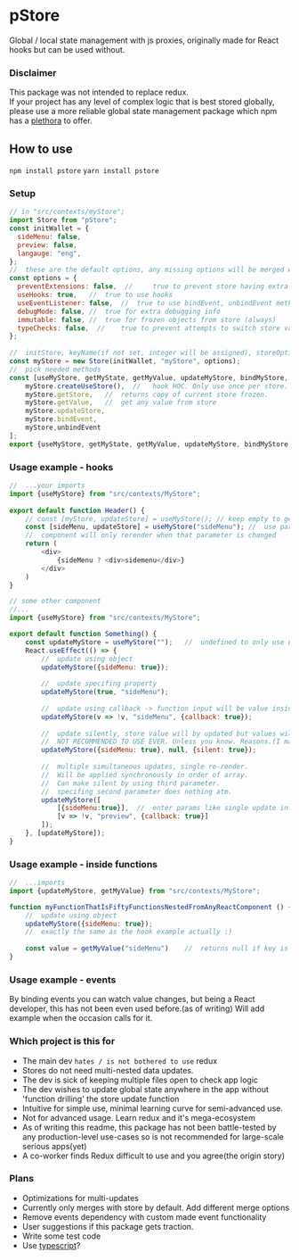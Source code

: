 
# pStore   
Global / local state management with js proxies, originally made for React hooks but can be used without.  
  
### Disclaimer  
This package was not intended to replace redux.  
If your project has any level of complex logic that is best stored globally,  
please use a more reliable global state management package which npm has a [plethora](https://www.npmjs.com/search?q=state) to offer.  

## How to use  
`npm install pstore`
`yarn install pstore`

### Setup
```javascript
// in "src/contexts/myStore";
import Store from "pStore";
const initWallet = {  
  sideMenu: false,  
  preview: false,
  langauge: "eng",
};
//	these are the default options, any missing options will be merged with defaults.
const options = {
  preventExtensions: false,  // 	true to prevent store having extra properties after init.
  useHooks: true,	//	true to use hooks
  useEventListener: false,	//	true to use bindEvent, unbindEvent methods
  debugMode: false,	//	true for extra debugging info
  immutable: false,	//	true for frozen objects from store (always)
  typeChecks: false,  //	true to prevent attempts to switch store value to a different type(currently based on typeof, planning to expand features)
};
  
//	initStore, keyName(if not set, integer will be assigned), storeOptions
const myStore = new Store(initWallet, "myStore", options);  
//	pick needed methods
const [useMyStore, getMyState, getMyValue, updateMyStore, bindMyStore, unbindMyStore] = [  
	myStore.createUseStore(),  //	hook HOC. Only use once per store.
	myStore.getStore,	//	returns copy of current store frozen.
	myStore.getValue,	//	get any value from store 
	myStore.updateStore,
	myStore.bindEvent,
	myStore,unbindEvent
];
export {useMyStore, getMyState, getMyValue, updateMyStore, bindMyStore, unbindMyStore};
```  
### Usage example - hooks
```javascript
//	...your imports
import {useMyStore} from "src/contexts/MyStore";  
  
export default function Header() {  
	// const [myStore, updateStore] = useMyStore(); // keep empty to get entire object
	const [sideMenu, updateStore] = useMyStore("sideMenu");	//	use param name for single parameter
	//	component will only rerender when that parameter is changed
	return (
		<div>
			{sideMenu ? <div>sidemenu</div>}
		</div>
	)
}

// some other component
//...
import {useMyStore} from "src/contexts/MyStore";

export default function Something() {
	const updateMyStore = useMyStore("");	//	undefined to only use updateStore
	React.useEffect(() => {
		//	update using object
		updateMyStore({sideMenu: true});
		
		//	update specifing property
		updateMyStore(true, "sideMenu");
		
		//	update using callback -> function input will be value inside "sideMenu"
		updateMyStore(v => !v, "sideMenu", {callback: true});
		
		//	update silently, store value will by updated but values will not rerender
		//	NOT RECOMMENDED TO USE EVER. Unless you know. Reasons.(I made it so guess)
		updateMyStore({sideMenu: true}, null, {silent: true});
		
		//	multiple simultaneous updates, single re-render. 
		//	Will be applied synchronously in order of array. 
		//	Can make silent by using third parameter.
		//	specifing second parameter does nothing atm.
		updateMyStore([
			[{sideMenu:true}],	//	enter params like single update in array form
			[v => !v, "preview", {callback: true}]
		]);
	}, [updateMyStore]);
}
```

### Usage example - inside functions
```javascript
//	...imports
import {updateMyStore, getMyValue} from "src/contexts/MyStore";

function myFunctionThatIsFiftyFunctionsNestedFromAnyReactComponent () {
	//	update using object
	updateMyStore({sideMenu: true});
	//	exactly the same as the hook example actually :)
	
	const value = getMyValue("sideMenu")	//	returns null if key is not defined
}
```

### Usage example - events
By binding events you can watch value changes, but being a React developer, this has not been even used before.(as of writing)
Will add example when the occasion calls for it.

### Which project is this for  
- The main dev `hates / is not bothered to use` redux  
- Stores do not need multi-nested data updates.
- The dev is sick of keeping multiple files open to check app logic  
- The dev wishes to update global state anywhere in the app without 'function drilling' the store update function  
- Intuitive for simple use, minimal learning curve for semi-advanced use.  
- Not for advanced usage. Learn redux and it's mega-ecosystem  
- As of writing this readme, this package has not been battle-tested by any production-level use-cases so is not recommended for large-scale serious apps(yet)
- A co-worker finds Redux difficult to use and you agree(the origin story)


### Plans
- Optimizations for multi-updates
- Currently only merges with store by default. Add different merge options
- Remove events dependency with custom made event functionality
- User suggestions if this package gets traction.
- Write some test code
- Use [typescript](https://medium.com/javascript-scene/the-typescript-tax-132ff4cb175b)?